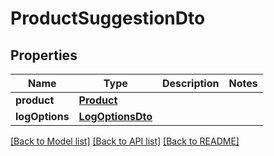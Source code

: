 # ProductSuggestionDto

## Properties
Name | Type | Description | Notes
------------ | ------------- | ------------- | -------------
**product** | [**Product**](Product.md) |  | 
**logOptions** | [**LogOptionsDto**](LogOptionsDto.md) |  | 

[[Back to Model list]](../README.md#documentation-for-models) [[Back to API list]](../README.md#documentation-for-api-endpoints) [[Back to README]](../README.md)


